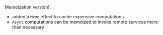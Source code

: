 Memoization version!

 * added a `Memo` effect to cache expensive computations
 * `Async` computations can be memoized to invoke remote services more than necessary

